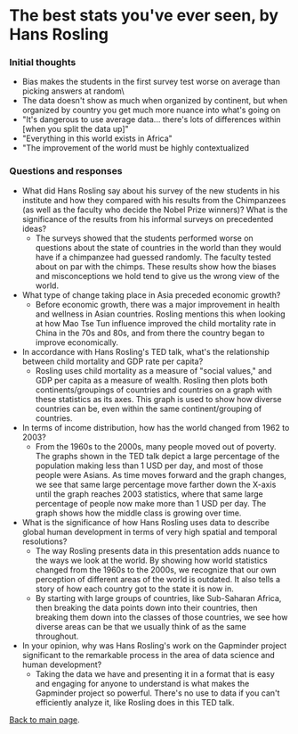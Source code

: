 # The best stats you've ever seen, by Hans Rosling
### Initial thoughts
  - Bias makes the students in the first survey test worse on average than picking answers at random\
  - The data doesn't show as much when organized by continent, but when organized by country you get much more nuance into what's going on
  - "It's dangerous to use average data... there's lots of differences within [when you split the data up]"
  - "Everything in this world exists in Africa"
  - "The improvement of the world must be highly contextualized

### Questions and responses
- What did Hans Rosling say about his survey of the new students in his institute and how they compared with his results from the Chimpanzees (as well as the faculty who decide the Nobel Prize winners)? What is the significance of the results from his informal surveys on precedented ideas?
    - The surveys showed that the students performed worse on questions about the state of countries in the world than they would have if a chimpanzee had guessed randomly. The faculty tested about on par with the chimps. These results show how the biases and misconceptions we hold tend to give us the wrong view of the world.
- What type of change taking place in Asia preceded economic growth?
    - Before economic growth, there was a major improvement in health and wellness in Asian countries. Rosling mentions this when looking at how Mao Tse Tun influence improved the child mortality rate in China in the 70s and 80s, and from there the country began to improve economically.
- In accordance with Hans Rosling's TED talk, what's the relationship between child mortality and GDP rate per capita?
    - Rosling uses child mortality as a measure of "social values," and GDP per capita as a measure of wealth. Rosling then plots both continents/groupings of countries and countries on a graph with these statistics as its axes. This graph is used to show how diverse countries can be, even within the same continent/grouping of countries.
- In terms of income distribution, how has the world changed from 1962 to 2003?
    - From the 1960s to the 2000s, many people moved out of poverty. The graphs shown in the TED talk depict a large percentage of the population making less than 1 USD per day, and most of those people were Asians. As time moves forward and the graph changes, we see that same large percentage move farther down the X-axis until the graph reaches 2003 statistics, where that same large percentage of people now make more than 1 USD per day. The graph shows how the middle class is growing over time.
- What is the significance of how Hans Rosling uses data to describe global human development in terms of very high spatial and temporal resolutions?
    - The way Rosling presents data in this presentation adds nuance to the ways we look at the world. By showing how world statistics changed from the 1960s to the 2000s, we recognize that our own perception of different areas of the world is outdated. It also tells a story of how each country got to the state it is now in.
    - By starting with large groups of countries, like Sub-Saharan Africa, then breaking the data points down into their countries, then breaking them down into the classes of those countries, we see how diverse areas can be that we usually think of as the same throughout.
- In your opinion, why was Hans Rosling's work on the Gapminder project significant to the remarkable process in the area of data science and human development?
    - Taking the data we have and presenting it in a format that is easy and engaging for anyone to understand is what makes the Gapminder project so powerful. There's no use to data if you can't efficiently analyze it, like Rosling does in this TED talk.

[Back to main page](/README.md).
